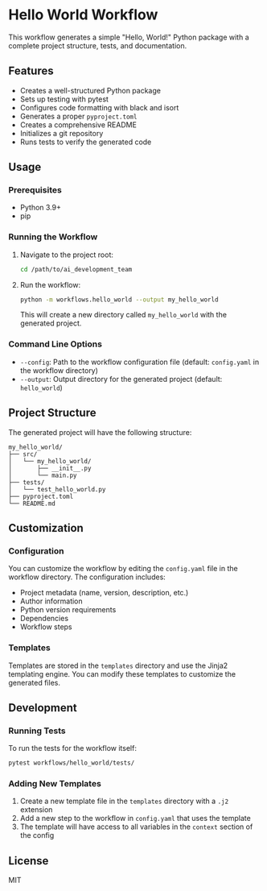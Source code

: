 # Hello World Workflow

This workflow generates a simple "Hello, World!" Python package with a complete project structure, tests, and documentation.

## Features

- Creates a well-structured Python package
- Sets up testing with pytest
- Configures code formatting with black and isort
- Generates a proper `pyproject.toml`
- Creates a comprehensive README
- Initializes a git repository
- Runs tests to verify the generated code

## Usage

### Prerequisites

- Python 3.9+
- pip

### Running the Workflow

1. Navigate to the project root:
   ```bash
   cd /path/to/ai_development_team
   ```

2. Run the workflow:
   ```bash
   python -m workflows.hello_world --output my_hello_world
   ```

   This will create a new directory called `my_hello_world` with the generated project.

### Command Line Options

- `--config`: Path to the workflow configuration file (default: `config.yaml` in the workflow directory)
- `--output`: Output directory for the generated project (default: `hello_world`)

## Project Structure

The generated project will have the following structure:

```
my_hello_world/
├── src/
│   └── my_hello_world/
│       ├── __init__.py
│       └── main.py
├── tests/
│   └── test_hello_world.py
├── pyproject.toml
└── README.md
```

## Customization

### Configuration

You can customize the workflow by editing the `config.yaml` file in the workflow directory. The configuration includes:

- Project metadata (name, version, description, etc.)
- Author information
- Python version requirements
- Dependencies
- Workflow steps

### Templates

Templates are stored in the `templates` directory and use the Jinja2 templating engine. You can modify these templates to customize the generated files.

## Development

### Running Tests

To run the tests for the workflow itself:

```bash
pytest workflows/hello_world/tests/
```

### Adding New Templates

1. Create a new template file in the `templates` directory with a `.j2` extension
2. Add a new step to the workflow in `config.yaml` that uses the template
3. The template will have access to all variables in the `context` section of the config

## License

MIT
